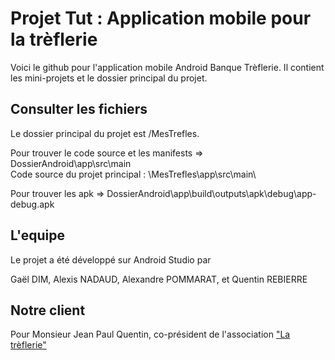 # Projet Tut : Application mobile pour la trèflerie
Voici le github pour l'application mobile Android Banque Trèflerie.
Il contient les mini-projets et le dossier principal du projet.

## Consulter les fichiers

Le dossier principal du projet est /MesTrefles.

Pour trouver le code source et les manifests => DossierAndroid\app\src\main\
Code source du projet principal : \MesTrefles\app\src\main\

Pour trouver les apk => DossierAndroid\app\build\outputs\apk\debug\app-debug.apk


## L'equipe

Le projet a été développé sur Android Studio par

Gaël DIM, 
Alexis NADAUD, 
Alexandre POMMARAT, et
Quentin REBIERRE

## Notre client

Pour Monsieur Jean Paul Quentin, co-président de l'association ["La trèflerie"](http://moloco.px.free.fr/)

